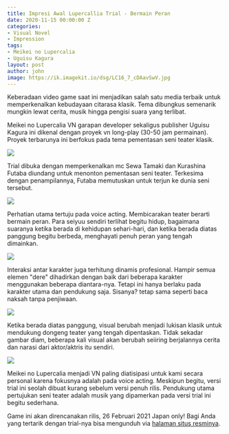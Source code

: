 ```yaml
---
title: Impresi Awal Lupercallia Trial - Bermain Peran
date: 2020-11-15 00:00:00 Z
categories:
- Visual Novel
- Impression
tags:
- Meikei no Lupercalia
- Uguisu Kagura
layout: post
author: john
image: https://ik.imagekit.io/dsg/LC16_7_cDAavSwV.jpg
---
```


Keberadaan video game saat ini menjadikan salah satu media terbaik untuk memperkenalkan kebudayaan citarasa klasik. Tema dibungkus semenarik mungkin lewat cerita, musik hingga pengisi suara yang terlibat.

Meikei no Lupercalia VN garapan developer sekaligus publisher Uguisu Kagura ini dikenal dengan proyek vn long-play (30-50 jam permainan). Proyek terbarunya ini berfokus pada tema pementasan seni teater klasik.

![](https://ik.imagekit.io/dsg/LC3_GyEJItrI-.jpg)

Trial dibuka dengan memperkenalkan mc Sewa Tamaki dan Kurashina Futaba diundang untuk menonton pementasan seni teater. Terkesima dengan penampilannya, Futaba memutuskan untuk terjun ke dunia seni tersebut.

![](https://ik.imagekit.io/dsg/LC5_aOYU3kYuOS.jpg)

Perhatian utama tertuju pada voice acting. Membicarakan teater berarti bermain peran. Para seiyuu sendiri terlihat begitu hidup, bagaimana suaranya ketika berada di kehidupan sehari-hari, dan ketika berada diatas panggung begitu berbeda, menghayati penuh peran yang tengah dimainkan.

![](https://ik.imagekit.io/dsg/LC15_f2LleXk1YQ.jpg)

Interaksi antar karakter juga terhitung dinamis profesional. Hampir semua elemen "dere" dihadirkan dengan baik dari beberapa karakter menggunakan beberapa diantara-nya. Tetapi ini hanya berlaku pada karakter utama dan pendukung saja. Sisanya? tetap sama seperti baca naksah tanpa penjiwaan.

![](https://ik.imagekit.io/dsg/LC17_oq5r5yfrkF.jpg)

Ketika berada diatas panggung, visual berubah menjadi lukisan klasik untuk mendukung dongeng teater yang tengah dipentaskan. Tidak sekadar gambar diam, beberapa kali visual akan berubah seiiring berjalannya cerita dan narasi dari aktor/aktris itu sendiri.

![](https://ik.imagekit.io/dsg/LC20_U-S4ngG6KV.jpg)

Meikei no Lupercalia menjadi VN paling diatisipasi untuk kami secara personal karena fokusnya adalah pada voice acting. Meskipun begitu, versi trial ini seolah dibuat kurang sebelum versi penuh rilis. Pendukung utama pertujukan seni teater adalah musik yang dipamerkan pada versi trial ini begitu sederhana.

Game ini akan direncanakan rilis, 26 Februari 2021 Japan only! Bagi Anda yang tertarik dengan trial-nya bisa mengunduh via [halaman situs resminya]( "http://kagura.rdy.jp/lupercalia/special.html#Trial"). 